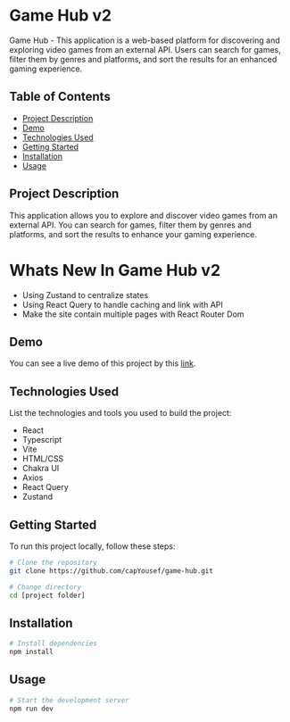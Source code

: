# Game Hub v2

Game Hub - This application is a web-based platform for discovering and exploring video games from an external API. Users can search for games, filter them by genres and platforms, and sort the results for an enhanced gaming experience.

## Table of Contents

- [Project Description](#project-description)
- [Demo](#demo)
- [Technologies Used](#technologies-used)
- [Getting Started](#getting-started)
- [Installation](#installation)
- [Usage](#usage)

## Project Description

This application allows you to explore and discover video games from an external API. You can search for games, filter them by genres and platforms, and sort the results to enhance your gaming experience.

# Whats New In Game Hub v2
- Using Zustand to centralize states
- Using React Query to handle caching and link with API
- Make the site contain multiple pages with React Router Dom

## Demo

You can see a live demo of this project by this [link](https://game-hub-y.vercel.app/).

## Technologies Used

List the technologies and tools you used to build the project:

- React
- Typescript
- Vite
- HTML/CSS
- Chakra UI
- Axios
- React Query
- Zustand

## Getting Started

To run this project locally, follow these steps:

```bash
# Clone the repository
git clone https://github.com/capYousef/game-hub.git

# Change directory
cd [project folder]
```
## Installation

```bash
# Install dependencies
npm install
```

## Usage
```bash
# Start the development server
npm run dev
```






